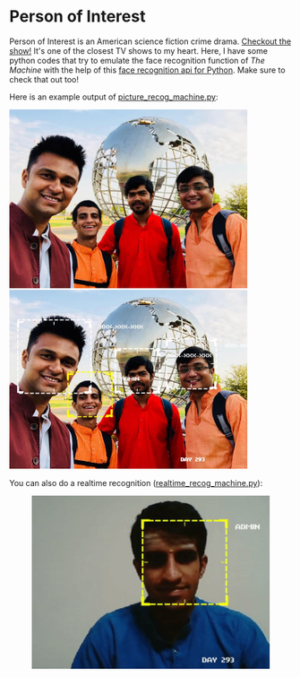 # Person of Interest
Person of Interest is an American science fiction crime drama. [Checkout the show!](https://www.imdb.com/title/tt1839578/) It's one of the closest TV shows to my heart. Here, I have some python codes that try to emulate the face recognition function of _The Machine_ with the help of this [face recognition api for Python](https://github.com/ageitgey/face_recognition). Make sure to check that out too!

Here is an example output of [picture_recog_machine.py](https://github.com/arvindb95/Person_of_Interest/blob/master/picture_recog_machine.py):

<img src="https://github.com/arvindb95/Person_of_Interest/blob/master/test_image.jpg" title="Test image" width="425px"/> <img src="https://github.com/arvindb95/Person_of_Interest/blob/master/recog_result.jpg" title="ADMIN identified by The Machine" width="425px"/>

You can also do a realtime recognition ([realtime_recog_machine.py](https://github.com/arvindb95/Person_of_Interest/blob/master/realtime_recog_machine.py)):
<p align="center">
<img src="https://github.com/arvindb95/Person_of_Interest/blob/master/realtime_recog.gif" title="Real time recognition" width="425px"/>
</p>
